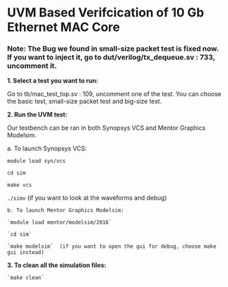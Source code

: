 # UVM Based Verifcication of 10 Gb Ethernet MAC Core

### Note: The Bug we found in small-size packet test is fixed now. If you want to inject it, go to dut/verilog/tx_dequeue.sv : 733, uncomment it.

**1. Select a test you want to run:**

   Go to tb/mac_test_top.sv : 109, uncomment one of the test. You can choose the basic test, small-size packet test and big-size test.
   
**2. Run the UVM test:**

   Our testbench can be ran in both Synopsys VCS and Mentor Graphics Modelsim.
   
   a. To launch Synopsys VCS: 
     
   `module load syn/vcs`
       
   `cd sim`
   
   `make vcs`
   
   `./simv`  (if you want to look at the waveforms and debug)
       
    b. To launch Mentor Graphics Modelsim:
    
    `module load mentor/modelsim/2016`
    
    `cd sim`
    
    `make modelsim`  (if you want to open the gui for debug, choose make gui instead)
                                   
**3. To clean all the simulation files:**
    
    `make clean`
